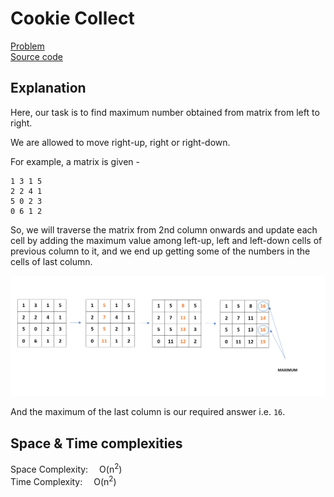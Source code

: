 # Cookie Collect

[Problem](https://github.com/dscnsec/DSC-NSEC-Algorithms/blob/master/7.%20Dynamic%20Programming/cookie_collect/cookie_collect.md)  
[Source code](https://github.com/dscnsec/DSC-NSEC-Algorithms/blob/master/7.%20Dynamic%20Programming/cookie_collect/%5BCPP%5Dcookie_collect_csubhradipta.cpp)

## Explanation

Here, our task is to find maximum number obtained from matrix from left to right.

We are allowed to move right-up, right or right-down.  

For example, a matrix is given - 



```
1 3 1 5
2 2 4 1
5 0 2 3
0 6 1 2
```


So, we will traverse the matrix from 2nd column onwards and update each cell by adding the maximum value among left-up, left and left-down cells of previous column to it, and we end up getting some of the numbers in the cells of last column.

![cookie](images/cookie.png)

And the maximum of the last column is our required answer i.e. `16`.


## Space & Time complexities

Space Complexity:  O(n<sup>2</sup>)  
Time Complexity:  O(n<sup>2</sup>)
